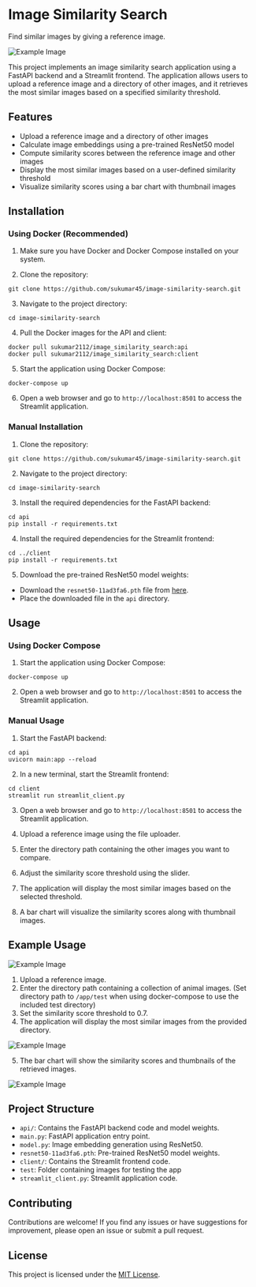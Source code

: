 # Image Similarity Search

Find similar images by giving a reference image.

![Example Image](App_image1.png)

This project implements an image similarity search application using a FastAPI backend and a Streamlit frontend. The application allows users to upload a reference image and a directory of other images, and it retrieves the most similar images based on a specified similarity threshold.

## Features

- Upload a reference image and a directory of other images
- Calculate image embeddings using a pre-trained ResNet50 model
- Compute similarity scores between the reference image and other images
- Display the most similar images based on a user-defined similarity threshold
- Visualize similarity scores using a bar chart with thumbnail images

## Installation

### Using Docker (Recommended)

1. Make sure you have Docker and Docker Compose installed on your system.

2. Clone the repository:
```
git clone https://github.com/sukumar45/image-similarity-search.git
```
3. Navigate to the project directory:
```
cd image-similarity-search
```
4. Pull the Docker images for the API and client:
```
docker pull sukumar2112/image_similarity_search:api
docker pull sukumar2112/image_similarity_search:client
```
5. Start the application using Docker Compose:
```
docker-compose up
```
6. Open a web browser and go to `http://localhost:8501` to access the Streamlit application.

### Manual Installation

1. Clone the repository:
```
git clone https://github.com/sukumar45/image-similarity-search.git
```
2. Navigate to the project directory:
```
cd image-similarity-search
```
3. Install the required dependencies for the FastAPI backend:
```
cd api
pip install -r requirements.txt
```
4. Install the required dependencies for the Streamlit frontend:
```
cd ../client
pip install -r requirements.txt
```
5. Download the pre-trained ResNet50 model weights:

- Download the `resnet50-11ad3fa6.pth` file from [here](https://download.pytorch.org/models/resnet50-11ad3fa6.pth).
- Place the downloaded file in the `api` directory.

## Usage

### Using Docker Compose

1. Start the application using Docker Compose:
```
docker-compose up
```
2. Open a web browser and go to `http://localhost:8501` to access the Streamlit application.

### Manual Usage

1. Start the FastAPI backend:
```
cd api
uvicorn main:app --reload
```

2. In a new terminal, start the Streamlit frontend:
```
cd client
streamlit run streamlit_client.py
```
3. Open a web browser and go to `http://localhost:8501` to access the Streamlit application.

4. Upload a reference image using the file uploader.
5. Enter the directory path containing the other images you want to compare.
6. Adjust the similarity score threshold using the slider.
7. The application will display the most similar images based on the selected threshold.
8. A bar chart will visualize the similarity scores along with thumbnail images.

## Example Usage

![Example Image](App_image2.png)

1. Upload a reference image.
2. Enter the directory path containing a collection of animal images. (Set directory path to `/app/test` when using docker-compose to use the included test directory)
3. Set the similarity score threshold to 0.7.
4. The application will display the most similar images from the provided directory.

![Example Image](App_image3.png)

5. The bar chart will show the similarity scores and thumbnails of the retrieved images.

![Example Image](App_image4.png)

## Project Structure

- `api/`: Contains the FastAPI backend code and model weights.
-    `main.py`: FastAPI application entry point.
-    `model.py`: Image embedding generation using ResNet50.
-    `resnet50-11ad3fa6.pth`: Pre-trained ResNet50 model weights.
- `client/`: Contains the Streamlit frontend code.
-    `test`: Folder containing images for testing the app
-    `streamlit_client.py`: Streamlit application code.

## Contributing

Contributions are welcome! If you find any issues or have suggestions for improvement, please open an issue or submit a pull request.

## License

This project is licensed under the [MIT License](LICENSE).

















